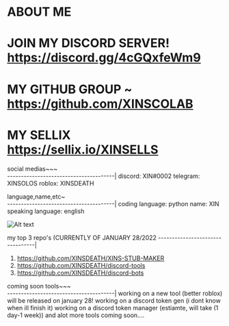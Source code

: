 # ABOUT ME 
# JOIN MY DISCORD SERVER! https://discord.gg/4cGQxfeWm9
# MY GITHUB GROUP ~ https://github.com/XINSCOLAB
# MY SELLIX https://sellix.io/XINSELLS


social medias~~~  
---------------------------------------|
discord: XIN#0002
telegram: XINSOLOS
roblox: XINSDEATH


language,name,etc~   
---------------------------------------|
coding language: python
name: XIN
speaking language: english

![ Alt text](XIN.gif)

my top 3 repo's (CURRENTLY OF JANUARY 28/2022
---------------------------------|
1. https://github.com/XINSDEATH/XINS-STUB-MAKER
2. https://github.com/XINSDEATH/discord-tools
3. https://github.com/XINSDEATH/discord-bots


 coming soon tools~~~   
---------------------------------------|
working on a new tool (better roblox) will be released on january 28!
working on a discord token gen (i dont know when ill finish it)
working on a discord token manager (estiamte, will take (1 day-1 week))
and alot more tools coming soon....







